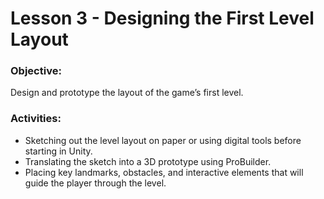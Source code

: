 # Lesson 3 - Designing the First Level Layout

### **Objective:**
Design and prototype the layout of the game’s first level.

### **Activities:**
* Sketching out the level layout on paper or using digital tools before starting in Unity.
* Translating the sketch into a 3D prototype using ProBuilder.
* Placing key landmarks, obstacles, and interactive elements that will guide the player through the level.